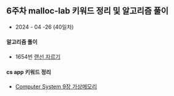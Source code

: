 ## 6주차 malloc-lab 키워드 정리 및 알고리즘 풀이 

- 2024 - 04 -26 (40일차)

#### 알고리즘 풀이

- 1654번 [랜선 자르기](https://github.com/dongyeoppp/Jungle_TIL/blob/main/jungle_week06/bk_1654.py)

#### cs app 키워드 정리

- [Computer System 9장 가상메모리](https://github.com/dongyeoppp/Jungle_TIL/blob/main/jungle_week06/ComputerSystem1.md)    

